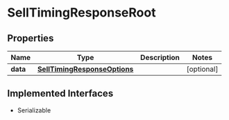 

# SellTimingResponseRoot


## Properties

Name | Type | Description | Notes
------------ | ------------- | ------------- | -------------
**data** | [**SellTimingResponseOptions**](SellTimingResponseOptions.md) |  |  [optional]


## Implemented Interfaces

* Serializable



